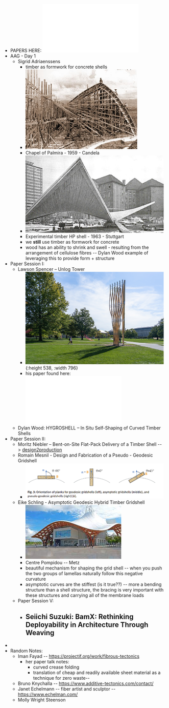 - PAPERS HERE: ![10.1515_9783111162683.pdf](../assets/10.1515_9783111162683_1696581160222_0.pdf)
- AAG - Day 1
	- Sigrid Adriaenssens
		- timber as formwork for concrete shells
		- ![higlesia2.jpg](../assets/higlesia2_1696581245832_0.jpg)
		- Chapel of Palmira - 1959 - Candela
		- ![Experimental-timber-HP-shell-span-l-150-m-in-front-of-Stuttgart-University-1963-2_W640.jpg](../assets/Experimental-timber-HP-shell-span-l-150-m-in-front-of-Stuttgart-University-1963-2_W640_1696581328267_0.jpg)
		- Experimental timber HP shell - 1963 - Stuttgart
		- we **still** use timber as formwork for concrete
		- wood has an ability to shrink and swell - resulting from the arrangement of cellulose fibres -- Dylan Wood example of leveraging this to provide form + structure
- Paper Session I:
	- Lawson Spencer – Unlog Tower
		- ![Unlog_Tower__9_.jpg](../assets/Unlog_Tower_9_1696580771945_0.jpg){:height 538, :width 796}
		- his paper found here: ![10.1515_9783111162683-003.pdf](../assets/10.1515_9783111162683-003_1696580815506_0.pdf)
	- Dylan Wood: HYGROSHELL – In Situ Self-Shaping of Curved Timber Shells
- Paper Session II:
	- Moritz Niebler – Bent-on-Site Flat-Pack Delivery of a Timber Shell --> [design2production](https://www.designtoproduction.com/en/)
	- Romain Mesnil - Design and Fabrication of a Pseudo - Geodesic Gridshell
		- ![image.png](../assets/image_1696587493915_0.png)
	- Eike Schling - Asymptotic Geodesic Hybrid Timber Gridshell
		- ![Untitled.jpg](../assets/Untitled_1696587804458_0.jpg)
		- Centre Pompidou -- Metz
		- beautiful mechanism for shaping the grid shell -- when you push the two groups of lamellas naturally follow this negative curvature
		- asymptotic curves are the stiffest (is it true??) -- more a bending structure than a shell structure, the bracing is very important with these structures and carrying all of the membrane loads
	- Paper Session V:
		- Seiichi Suzuki: BamX: Rethinking Deployability in Architecture Through Weaving
			-
-
- Random Notes:
	- Iman Fayad -- https://projectif.org/work/fibrous-tectonics
		- her paper talk notes:
			- curved crease folding
			- translation of cheap and readily available sheet material as a technique for zero waste--
	- Bruno Knychalla -- https://www.additive-tectonics.com/contact/
	- Janet Echelmann -- fiber artist and sculptor -- https://www.echelman.com/
	- Molly Wright Steenson